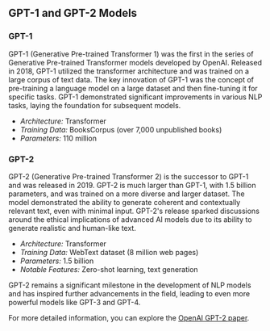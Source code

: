 ## GPT-1 and GPT-2 Models

### GPT-1
GPT-1 (Generative Pre-trained Transformer 1) was the first in the series of Generative Pre-trained Transformer models developed by OpenAI. Released in 2018, GPT-1 utilized the transformer architecture and was trained on a large corpus of text data. The key innovation of GPT-1 was the concept of pre-training a language model on a large dataset and then fine-tuning it for specific tasks. GPT-1 demonstrated significant improvements in various NLP tasks, laying the foundation for subsequent models.

- *Architecture:* Transformer
- *Training Data:* BooksCorpus (over 7,000 unpublished books)
- *Parameters:* 110 million

### GPT-2
GPT-2 (Generative Pre-trained Transformer 2) is the successor to GPT-1 and was released in 2019. GPT-2 is much larger than GPT-1, with 1.5 billion parameters, and was trained on a more diverse and larger dataset. The model demonstrated the ability to generate coherent and contextually relevant text, even with minimal input. GPT-2's release sparked discussions around the ethical implications of advanced AI models due to its ability to generate realistic and human-like text.

- *Architecture:* Transformer
- *Training Data:* WebText dataset (8 million web pages)
- *Parameters:* 1.5 billion
- *Notable Features:* Zero-shot learning, text generation

GPT-2 remains a significant milestone in the development of NLP models and has inspired further advancements in the field, leading to even more powerful models like GPT-3 and GPT-4.

For more detailed information, you can explore the [OpenAI GPT-2 paper](https://cdn.openai.com/better-language-models/language_models_are_unsupervised_multitask_learners.pdf).
